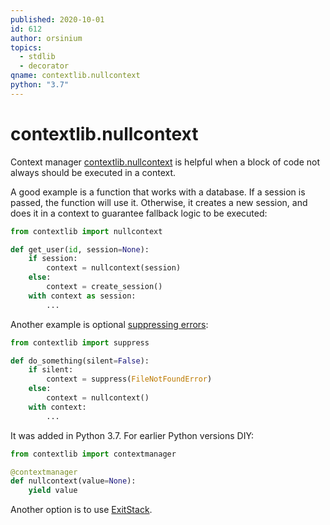 ```yaml
---
published: 2020-10-01
id: 612
author: orsinium
topics:
  - stdlib
  - decorator
qname: contextlib.nullcontext
python: "3.7"
---
```


# contextlib.nullcontext

Context manager [contextlib.nullcontext](https://docs.python.org/3/library/contextlib.html#contextlib.nullcontext) is helpful when a block of code not always should be executed in a context.

A good example is a function that works with a database. If a session is passed, the function will use it. Otherwise, it creates a new session, and does it in a context to guarantee fallback logic to be executed:

```python
from contextlib import nullcontext

def get_user(id, session=None):
    if session:
        context = nullcontext(session)
    else:
        context = create_session()
    with context as session:
        ...
```

Another example is optional [suppressing errors](https://t.me/pythonetc/53):

```python
from contextlib import suppress

def do_something(silent=False):
    if silent:
        context = suppress(FileNotFoundError)
    else:
        context = nullcontext()
    with context:
        ...
```

It was added in Python 3.7. For earlier Python versions DIY:

```python
from contextlib import contextmanager

@contextmanager
def nullcontext(value=None):
    yield value
```

Another option is to use [ExitStack](https://t.me/pythonetc/415).
